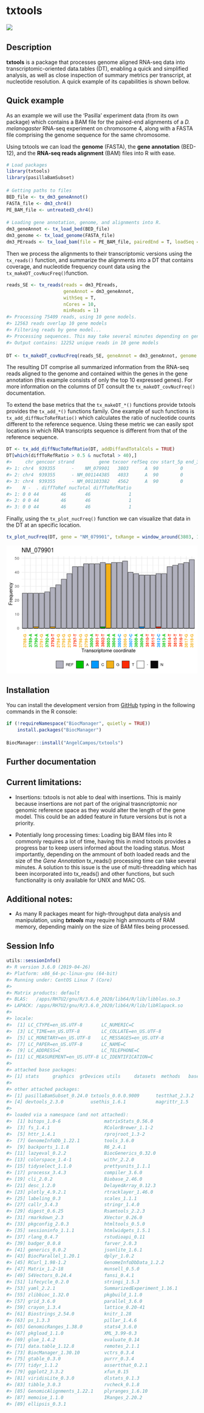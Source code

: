 
# txtools

<!-- badges: start -->

[![](https://img.shields.io/badge/devel%20version-0.0.0.9009-blue.svg)](https://github.com/AngelCampos/txtools)
<!-- badges: end -->

## Description

**txtools** is a package that processes genome aligned RNA-seq data into
transcriptomic-oriented data.tables (DT), enabling a quick and
simplified analysis, as well as close inspection of summary metrics per
transcript, at nucleotide resolution. A quick example of its
capabilities is shown bellow.

## Quick example

As an example we will use the ‘Pasilla’ experiment data (from its own
package) which contains a BAM file for the paired-end alignments of a
*D. melanogaster* RNA-seq experiment on chromosome 4, along with a FASTA
file comprising the genome sequence for the same chromosome.

Using txtools we can load the **genome** (FASTA), the **gene
annotation** (BED-12), and the **RNA-seq reads alignment** (BAM) files
into R with ease.

``` r
# Load packages
library(txtools)
library(pasillaBamSubset)

# Getting paths to files
BED_file <- tx_dm3_geneAnnot()
FASTA_file <- dm3_chr4()
PE_BAM_file <- untreated3_chr4()

# Loading gene annotation, genome, and alignments into R.
dm3_geneAnnot <- tx_load_bed(BED_file)
dm3_genome <- tx_load_genome(FASTA_file)
dm3_PEreads <- tx_load_bam(file = PE_BAM_file, pairedEnd = T, loadSeq = T)
```

Then we process the alignments to their transcriptomic versions using
the `tx_reads()` function, and summarize the alignments into a DT that
contains coverage, and nucleotide frequency count data using the
`tx_makeDT_covNucFreq()`function.

``` r
reads_SE <- tx_reads(reads = dm3_PEreads, 
                     geneAnnot = dm3_geneAnnot, 
                     withSeq = T, 
                     nCores = 10, 
                     minReads = 1)
#> Processing 75409 reads, using 10 gene models. 
#> 12563 reads overlap 10 gene models 
#> Filtering reads by gene model... 
#> Processing sequences. This may take several minutes depending on geneAnnot size ... 
#> Output contains: 12252 unique reads in 10 gene models

DT <- tx_makeDT_covNucFreq(reads_SE, geneAnnot = dm3_geneAnnot, genome = dm3_genome)
```

The resulting DT comprise all summarized information from the RNA-seq
reads aligned to the genome and contained within the genes in the gene
annotation (this example consists of only the top 10 expressed genes).
For more information on the columns of DT consult the
`tx_makeDT_covNucFreq()` documentation.

To extend the base metrics that the `tx_makeDT_*()` functions provide
txtools provides the `tx_add_*()` functions family. One example of such
functions is `tx_add_diffNucToRefRatio()` which calculates the ratio of
nucleotide counts different to the reference sequence. Using these
metric we can easily spot locations in which RNA transcripts sequence is
different from that of the reference sequence.

``` r
DT <- tx_add_diffNucToRefRatio(DT, addDiffandTotalCols = TRUE)
DT[which(diffToRefRatio > 0.5 & nucTotal > 40),]
#>     chr gencoor strand         gene txcoor refSeq cov start_5p end_3p A C  G T
#> 1: chr4  939355      -    NM_079901   3803      A  90        0      0 0 0 46 0
#> 2: chr4  939355      - NM_001144385   4033      A  90        0      0 0 0 46 0
#> 3: chr4  939355      - NM_001103382   4562      A  90        0      0 0 0 46 0
#>    N -  . diffToRef nucTotal diffToRefRatio
#> 1: 0 0 44        46       46              1
#> 2: 0 0 44        46       46              1
#> 3: 0 0 44        46       46              1
```

Finally, using the `tx_plot_nucFreq()` function we can visualize that
data in the DT at an specific
location.

``` r
tx_plot_nucFreq(DT, gene = "NM_079901", txRange = window_around(3803, 15))
```

![](man/figures/README-unnamed-chunk-5-1.png)<!-- -->

## Installation

You can install the development version from
[GitHub](https://github.com/AngelCampos/txtools) typing in the following
commands in the R console:

``` r
if (!requireNamespace("BiocManager", quietly = TRUE))
    install.packages("BiocManager")

BiocManager::install("AngelCampos/txtools")
```

## Further documentation

## Current limitations:

  - Insertions: txtools is not able to deal with insertions. This is
    mainly because insertions are not part of the original
    trasncriptomic nor genomic reference space as they would alter the
    length of the gene model. This could be an added feature in future
    versions but is not a priority.

  - Potentially long processing times: Loading big BAM files into R
    commonly requires a lot of time, having this in mind txtools
    provides a progress bar to keep users informed about the loading
    status. Most importantly, depending on the ammount of both loaded
    reads and the size of the *Gene Annotation* tx\_reads() processing
    time can take several minutes. A solution to this issue is the use
    of multi-threadding which has been incorporated into tx\_reads() and
    other functions, but such functionality is only available for UNIX
    and MAC OS.

## Additional notes:

  - As many R packages meant for high-throughput data analysis and
    manipulation, using ***txtools*** may require high ammounts of RAM
    memory, depending mainly on the size of BAM files being processed.

## Session Info

``` r
utils::sessionInfo()
#> R version 3.6.0 (2019-04-26)
#> Platform: x86_64-pc-linux-gnu (64-bit)
#> Running under: CentOS Linux 7 (Core)
#> 
#> Matrix products: default
#> BLAS:   /apps/RH7U2/gnu/R/3.6.0_2020/lib64/R/lib/libblas.so.3
#> LAPACK: /apps/RH7U2/gnu/R/3.6.0_2020/lib64/R/lib/libRlapack.so
#> 
#> locale:
#>  [1] LC_CTYPE=en_US.UTF-8       LC_NUMERIC=C              
#>  [3] LC_TIME=en_US.UTF-8        LC_COLLATE=en_US.UTF-8    
#>  [5] LC_MONETARY=en_US.UTF-8    LC_MESSAGES=en_US.UTF-8   
#>  [7] LC_PAPER=en_US.UTF-8       LC_NAME=C                 
#>  [9] LC_ADDRESS=C               LC_TELEPHONE=C            
#> [11] LC_MEASUREMENT=en_US.UTF-8 LC_IDENTIFICATION=C       
#> 
#> attached base packages:
#> [1] stats     graphics  grDevices utils     datasets  methods   base     
#> 
#> other attached packages:
#> [1] pasillaBamSubset_0.24.0 txtools_0.0.0.9009      testthat_2.3.2         
#> [4] devtools_2.3.0          usethis_1.6.1           magrittr_1.5           
#> 
#> loaded via a namespace (and not attached):
#>  [1] bitops_1.0-6                matrixStats_0.56.0         
#>  [3] fs_1.4.1                    RColorBrewer_1.1-2         
#>  [5] httr_1.4.1                  rprojroot_1.3-2            
#>  [7] GenomeInfoDb_1.22.1         tools_3.6.0                
#>  [9] backports_1.1.8             R6_2.4.1                   
#> [11] lazyeval_0.2.2              BiocGenerics_0.32.0        
#> [13] colorspace_1.4-1            withr_2.2.0                
#> [15] tidyselect_1.1.0            prettyunits_1.1.1          
#> [17] processx_3.4.3              compiler_3.6.0             
#> [19] cli_2.0.2                   Biobase_2.46.0             
#> [21] desc_1.2.0                  DelayedArray_0.12.3        
#> [23] plotly_4.9.2.1              rtracklayer_1.46.0         
#> [25] labeling_0.3                scales_1.1.1               
#> [27] callr_3.4.3                 stringr_1.4.0              
#> [29] digest_0.6.25               Rsamtools_2.2.3            
#> [31] rmarkdown_2.3               XVector_0.26.0             
#> [33] pkgconfig_2.0.3             htmltools_0.5.0            
#> [35] sessioninfo_1.1.1           htmlwidgets_1.5.1          
#> [37] rlang_0.4.7                 rstudioapi_0.11            
#> [39] badger_0.0.8                farver_2.0.3               
#> [41] generics_0.0.2              jsonlite_1.6.1             
#> [43] BiocParallel_1.20.1         dplyr_1.0.2                
#> [45] RCurl_1.98-1.2              GenomeInfoDbData_1.2.2     
#> [47] Matrix_1.2-18               munsell_0.5.0              
#> [49] S4Vectors_0.24.4            fansi_0.4.1                
#> [51] lifecycle_0.2.0             stringi_1.5.3              
#> [53] yaml_2.2.1                  SummarizedExperiment_1.16.1
#> [55] zlibbioc_1.32.0             pkgbuild_1.1.0             
#> [57] grid_3.6.0                  parallel_3.6.0             
#> [59] crayon_1.3.4                lattice_0.20-41            
#> [61] Biostrings_2.54.0           knitr_1.28                 
#> [63] ps_1.3.3                    pillar_1.4.6               
#> [65] GenomicRanges_1.38.0        stats4_3.6.0               
#> [67] pkgload_1.1.0               XML_3.99-0.3               
#> [69] glue_1.4.2                  evaluate_0.14              
#> [71] data.table_1.12.8           remotes_2.1.1              
#> [73] BiocManager_1.30.10         vctrs_0.3.4                
#> [75] gtable_0.3.0                purrr_0.3.4                
#> [77] tidyr_1.1.2                 assertthat_0.2.1           
#> [79] ggplot2_3.3.2               xfun_0.15                  
#> [81] viridisLite_0.3.0           dlstats_0.1.3              
#> [83] tibble_3.0.3                rvcheck_0.1.8              
#> [85] GenomicAlignments_1.22.1    plyranges_1.6.10           
#> [87] memoise_1.1.0               IRanges_2.20.2             
#> [89] ellipsis_0.3.1
```
